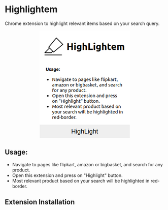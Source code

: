 # Highlightem

Chrome extension to highlight relevant items based on your search query.

 <p align="center"> 
    <img src="images/main.png" alt="main">
 </p>

## Usage:

- Navigate to pages like flipkart, amazon or bigbasket, and search for any product.
- Open this extension and press on "Highlight" button.
- Most relevant product based on your search will be highlighted in red-border.

## Extension Installation
